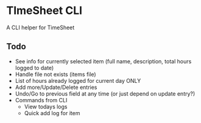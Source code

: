 # TImeSheet CLI
A CLI helper for TimeSheet

## Todo
- See info for currently selected item (full name, description, total hours logged to date)
- Handle file not exists (items file)
- List of hours already logged for current day ONLY
- Add more/Update/Delete entries
- Undo/Go to previous field at any time (or just depend on update entry?)
- Commands from CLI
    - View todays logs
    - Quick add log for item
